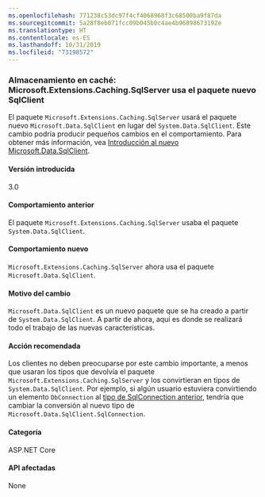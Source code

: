 ```yaml
---
ms.openlocfilehash: 771238c53dc97f4cf4068968f3c68500ba9f87da
ms.sourcegitcommit: 5a28f8eb071fcc09b045b0c4ae4b96898673192e
ms.translationtype: HT
ms.contentlocale: es-ES
ms.lasthandoff: 10/31/2019
ms.locfileid: "73198572"
---
```

### <a name="caching-microsoftextensionscachingsqlserver-uses-new-sqlclient-package"></a>Almacenamiento en caché: Microsoft.Extensions.Caching.SqlServer usa el paquete nuevo SqlClient

El paquete `Microsoft.Extensions.Caching.SqlServer` usará el paquete nuevo `Microsoft.Data.SqlClient` en lugar del `System.Data.SqlClient`. Este cambio podría producir pequeños cambios en el comportamiento. Para obtener más información, vea [Introducción al nuevo Microsoft.Data.SqlClient](https://devblogs.microsoft.com/dotnet/introducing-the-new-microsoftdatasqlclient/).

#### <a name="version-introduced"></a>Versión introducida

3.0

#### <a name="old-behavior"></a>Comportamiento anterior

El paquete `Microsoft.Extensions.Caching.SqlServer` usaba el paquete `System.Data.SqlClient`.

#### <a name="new-behavior"></a>Comportamiento nuevo

`Microsoft.Extensions.Caching.SqlServer` ahora usa el paquete `Microsoft.Data.SqlClient`.

#### <a name="reason-for-change"></a>Motivo del cambio

`Microsoft.Data.SqlClient` es un nuevo paquete que se ha creado a partir de `System.Data.SqlClient`. A partir de ahora, aquí es donde se realizará todo el trabajo de las nuevas características.

#### <a name="recommended-action"></a>Acción recomendada

Los clientes no deben preocuparse por este cambio importante, a menos que usaran los tipos que devolvía el paquete `Microsoft.Extensions.Caching.SqlServer` y los convirtieran en tipos de `System.Data.SqlClient`. Por ejemplo, si algún usuario estuviera convirtiendo un elemento `DbConnection` al [tipo de SqlConnection anterior](xref:System.Data.SqlClient.SqlConnection), tendría que cambiar la conversión al nuevo tipo de `Microsoft.Data.SqlClient.SqlConnection`.

#### <a name="category"></a>Categoría

ASP.NET Core

#### <a name="affected-apis"></a>API afectadas

None

<!-- 

#### Affected APIs

Not detectable via API analysis

-->
